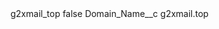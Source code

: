 <?xml version="1.0" encoding="UTF-8"?>
<CustomMetadata xmlns="http://soap.sforce.com/2006/04/metadata" xmlns:xsi="http://www.w3.org/2001/XMLSchema-instance" xmlns:xsd="http://www.w3.org/2001/XMLSchema">
    <label>g2xmail_top</label>
    <protected>false</protected>
    <values>
        <field>Domain_Name__c</field>
        <value xsi:type="xsd:string">g2xmail.top</value>
    </values>
</CustomMetadata>
